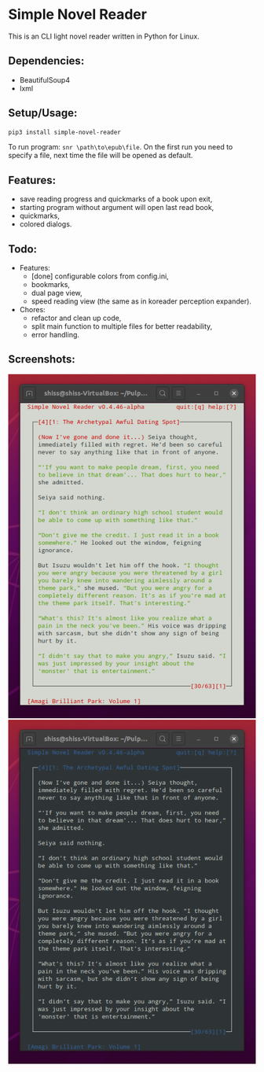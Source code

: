 # Simple Novel Reader
This is an CLI light novel reader written in Python for Linux.

## Dependencies:
* BeautifulSoup4
* lxml

## Setup/Usage:
```bash
pip3 install simple-novel-reader
```
To run program: `snr \path\to\epub\file`. On the first run you need to specify a file, next time the file will be opened as default.

## Features:
* save reading progress and quickmarks of a book upon exit,
* starting program without argument will open last read book,
* quickmarks,
* colored dialogs.

## Todo:
* Features:
  + [done] configurable colors from config.ini,
  + bookmarks,
  + dual page view,
  + speed reading view (the same as in koreader perception expander).
* Chores:
  + refactor and clean up code,
  + split main function to multiple files for better readability,
  + error handling.

## Screenshots:
![screen](https://raw.githubusercontent.com/gzygmanski/simple-novel-reader/master/screen.png "screen")
![screen2](https://raw.githubusercontent.com/gzygmanski/simple-novel-reader/master/screen2.png "screen2")
